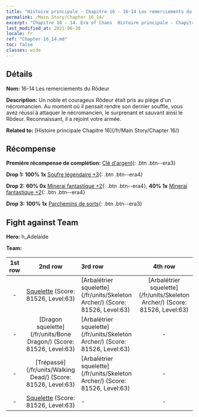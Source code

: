 ```yaml
---
title: "Histoire principale - Chapitre 16 - 16-14 Les remerciements du Rôdeur"
permalink: /Main Story/Chapter 16_14/
excerpt: "Chapitre 16 - 14. Era of Chaos  Histoire principale - Chapitre 16_14. 16-14 Les remerciements du Rôdeur"
last_modified_at: 2021-06-30
locale: fr
ref: "Chapter 16_14.md"
toc: false
classes: wide
---
```


## Détails

 **Nom:** 16-14 Les remerciements du Rôdeur

 **Description:** Un noble et courageux Rôdeur était pris au piège d'un nécromancien. Au moment où il pensait rendre son dernier souffle, vous avez réussi à attaquer le nécromancien, le surprenant et sauvant ainsi le Rôdeur. Reconnaissant, il a rejoint votre armée.

 **Related to:** [Histoire principale Chapitre 16](/fr/Main Story/Chapter 16/)

## Récompense

 **Première récompense de complétion:** [Clé d'argent](/ItemsFR/con_693/){: .btn .btn--era3}

 **Drop 1:** **100% 1x** [Soufre légendaire +3](/ItemsFR/mat_57/){: .btn .btn--era4}

 **Drop 2:** **60% 0x** [Minerai fantastique +2](/ItemsFR/mat_47/){: .btn .btn--era4}, **40% 1x** [Minerai fantastique +2](/ItemsFR/mat_47/){: .btn .btn--era4}

 **Drop 3:** **100% 1x** [Parchemins de sorts](/ItemsFR/con_694/){: .btn .btn--era3}


## Fight against Team
 **Hero:** h_Adelaide

 **Team:**


  | 1st row | 2nd row | 3rd row | 4th row |
  |:----:|:----:|:----|:----:|
  | - | [Squelette](/fr/units/Skeleton/) (Score: 81526, Level:63)  | [Arbalétrier squelette](/fr/units/Skeleton Archer/) (Score: 81526, Level:63)  | [Arbalétrier squelette](/fr/units/Skeleton Archer/) (Score: 81526, Level:63)  |
  | - | [Dragon squelette](/fr/units/Bone Dragon/) (Score: 81526, Level:63)  | [Arbalétrier squelette](/fr/units/Skeleton Archer/) (Score: 81526, Level:63)  | - |
  | - | [Trépassé](/fr/units/Walking Dead/) (Score: 81526, Level:63)  | [Arbalétrier squelette](/fr/units/Skeleton Archer/) (Score: 81526, Level:63)  | - |
  | - | [Squelette](/fr/units/Skeleton/) (Score: 81526, Level:63)  | - | - |


